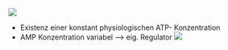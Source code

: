 ![](Pasted%20image%2020250505183732.png)
- Existenz einer konstant physiologischen ATP- Konzentration 
- AMP Konzentration variabel --> eig. Regulator
![](Pasted%20image%2020250505183958.png)
